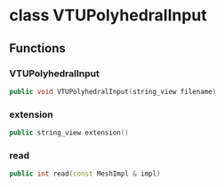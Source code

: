 # class VTUPolyhedralInput

## Functions

### VTUPolyhedralInput

```cpp
public void VTUPolyhedralInput(string_view filename)
```

### extension

```cpp
public string_view extension()
```

### read

```cpp
public int read(const MeshImpl & impl)
```
